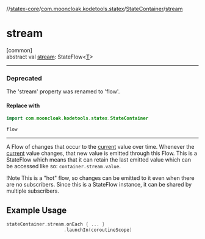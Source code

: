 //[statex-core](../../../index.md)/[com.mooncloak.kodetools.statex](../index.md)/[StateContainer](index.md)/[stream](stream.md)

# stream

[common]\
abstract val [~~stream~~](stream.md): StateFlow&lt;[T](index.md)&gt;

---

### Deprecated

The 'stream' property was renamed to 'flow'.

#### Replace with

```kotlin
import com.mooncloak.kodetools.statex.StateContainer

```
```kotlin
flow
```
---

A Flow of changes that occur to the [current](current.md) value over time. Whenever the [current](https://developer.android.com/reference/kotlin/androidx/compose/runtime/State.html) value changes, that new value is emitted through this Flow. This is a StateFlow which means that it can retain the last emitted value which can be accessed like so: `container.stream.value`.

!Note This is a &quot;hot&quot; flow, so changes can be emitted to it even when there are no subscribers. Since this is a StateFlow instance, it can be shared by multiple subscribers.

## Example Usage

```kotlin
stateContainer.stream.onEach { ... }
                     .launchIn(coroutineScope)
```

